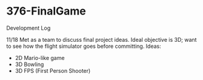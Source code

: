 # 376-FinalGame
Development Log

11/18
Met as a team to discuss final project ideas. Ideal objective is 3D; want to see how the flight simulator goes before committing.
Ideas:
- 2D Mario-like game
- 3D Bowling
- 3D FPS (First Person Shooter)


